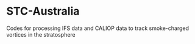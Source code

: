 # STC-Australia
Codes for processing IFS data and CALIOP data to track smoke-charged vortices in the stratosphere
